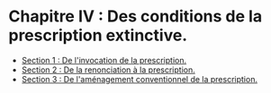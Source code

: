 # Chapitre IV : Des conditions de la prescription extinctive.

- [Section 1 : De l'invocation de la prescription.](section-1)
- [Section 2 : De la renonciation à la prescription.](section-2)
- [Section 3 : De l'aménagement conventionnel de la prescription.](section-3)

